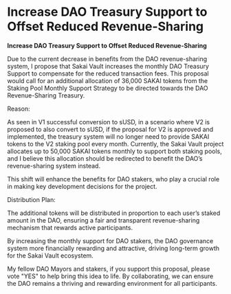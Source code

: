 # Increase DAO Treasury Support to Offset Reduced Revenue-Sharing

**Increase DAO Treasury Support to Offset Reduced Revenue-Sharing**



Due to the current decrease in benefits from the DAO revenue-sharing system, I propose that Sakai Vault increases the monthly DAO Treasury Support to compensate for the reduced transaction fees. This proposal would call for an additional allocation of 36,000 SAKAI tokens from the Staking Pool Monthly Support Strategy to be directed towards the DAO Revenue-Sharing Treasury. 



Reason:

As seen in V1 successful conversion to sUSD, in a scenario where V2 is proposed to also convert to sUSD, if the proposal for V2 is approved and implemented, the treasury system will no longer need to provide SAKAI tokens to the V2 staking pool every month. Currently, the Sakai Vault project allocates up to 50,000 SAKAI tokens monthly to support both staking pools, and I believe this allocation should be redirected to benefit the DAO’s revenue-sharing system instead.



This shift will enhance the benefits for DAO stakers, who play a crucial role in making key development decisions for the project. 



Distribution Plan:

The additional tokens will be distributed in proportion to each user’s staked amount in the DAO, ensuring a fair and transparent revenue-sharing mechanism that rewards active participants.



By increasing the monthly support for DAO stakers, the DAO governance system more financially rewarding and attractive, driving long-term growth for the Sakai Vault ecosystem. 



My fellow DAO Mayors and stakers, if you support this proposal, please vote "YES" to help bring this idea to life. By collaborating, we can ensure the DAO remains a thriving and rewarding environment for all participants.